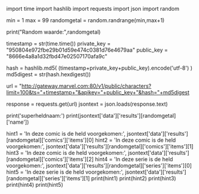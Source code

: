 

import time
import hashlib
import requests
import json
import random

min = 1
max = 99
randomgetal = random.randrange(min,max+1)

print("Random waarde:",randomgetal)


timestamp = str(time.time())
private_key = "950804e972fbe29b01d59e474c0381d76e4679aa"
public_key = "8666e4a8a1d32fbd47e02507170afa9c"

hash = hashlib.md5( (timestamp+private_key+public_key).encode('utf-8') )
md5digest = str(hash.hexdigest())

url = "http://gateway.marvel.com:80/v1/public/characters?limit=100&ts="+timestamp+"&apikey="+public_key+"&hash="+md5digest

response = requests.get(url)
jsontext = json.loads(response.text)

print('superheldnaam:')
print(jsontext['data']['results'][randomgetal]['name'])

hint1 = 'In deze comic is de held voorgekomen:', jsontext['data']['results'][randomgetal]['comics']['items'][0]
hint2 = 'In deze comic is de held voorgekomen:', jsontext['data']['results'][randomgetal]['comics']['items'][1]
hint3 = 'In deze comic is de held voorgekomen:', jsontext['data']['results'][randomgetal]['comics']['items'][2]
hint4 = 'In deze serie is de held voorgekomen:', jsontext['data']['results'][randomgetal]['series']['items'][0]
hint5 = 'In deze serie is de held voorgekomen:', jsontext['data']['results'][randomgetal]['series']['items'][1]
print(hint1)
print(hint2)
print(hint3)
print(hint4)
print(hint5)
